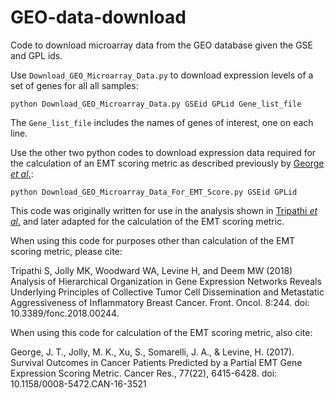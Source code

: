 # GEO-data-download
Code to download microarray data from the GEO database given the GSE and GPL ids.

Use `Download_GEO_Microarray_Data.py` to download expression levels of a set of genes for all all samples:
```
python Download_GEO_Microarray_Data.py GSEid GPLid Gene_list_file
```
The `Gene_list_file` includes the names of genes of interest, one on each line.

Use the other two python codes to download expression data required for the calculation of an EMT scoring metric as described previously by [George *et al*.](https://cancerres.aacrjournals.org/content/77/22/6415.short):
```
python Download_GEO_Microarray_Data_For_EMT_Score.py GSEid GPLid
```

This code was originally written for use in the analysis shown in [Tripathi *et al*.](https://www.frontiersin.org/articles/10.3389/fonc.2018.00244/full) and later adapted for the calculation of the EMT scoring metric.

When using this code for purposes other than calculation of the EMT scoring metric, please cite:

Tripathi S, Jolly MK, Woodward WA, Levine H, and Deem MW (2018) Analysis of Hierarchical Organization in Gene Expression Networks Reveals Underlying Principles of Collective Tumor Cell Dissemination and Metastatic Aggressiveness of Inflammatory Breast Cancer. Front. Oncol. 8:244. doi: 10.3389/fonc.2018.00244.

When using this code for calculation of the EMT scoring metric, also cite:

George, J. T., Jolly, M. K., Xu, S., Somarelli, J. A., & Levine, H. (2017). Survival Outcomes in Cancer Patients Predicted by a Partial EMT Gene Expression Scoring Metric. Cancer Res., 77(22), 6415-6428. doi: 10.1158/0008-5472.CAN-16-3521